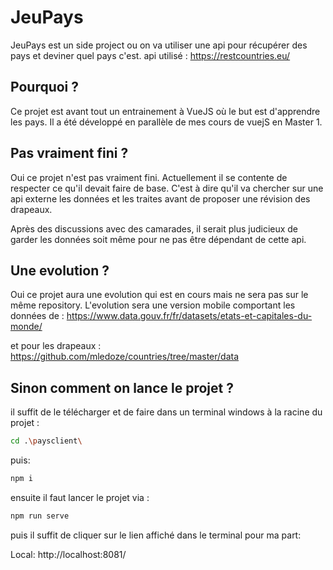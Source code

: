 # JeuPays
JeuPays est un side project ou on va utiliser une api pour récupérer des pays et deviner quel pays c'est.
api utilisé : https://restcountries.eu/

## Pourquoi ?
Ce projet est avant tout un entrainement à VueJS où le but est d'apprendre les pays.
Il a été développé en parallèle de mes cours de vuejS en Master 1. 

## Pas vraiment fini ?
Oui ce projet n'est pas vraiment fini. 
Actuellement il se contente de respecter ce qu'il devait faire de base. C'est à dire qu'il va chercher sur une api externe les données et les traites avant de proposer une révision des drapeaux.

Après des discussions avec des camarades, il serait plus judicieux de garder les données soit même pour ne pas être dépendant de cette api.

## Une evolution ?

Oui ce projet aura une evolution qui est en cours mais ne sera pas sur le même repository.
L'evolution sera une version mobile comportant les données de : 
https://www.data.gouv.fr/fr/datasets/etats-et-capitales-du-monde/

et pour les drapeaux : 
https://github.com/mledoze/countries/tree/master/data

## Sinon comment on lance le projet ?
il suffit de le télécharger et de faire dans un terminal windows à la racine du projet :

```sh
cd .\paysclient\
```
puis:
```sh
npm i
```
ensuite il faut lancer le projet via : 

```sh
npm run serve
```

puis il suffit de cliquer sur le lien affiché dans le terminal pour ma part: 

Local:   http://localhost:8081/
